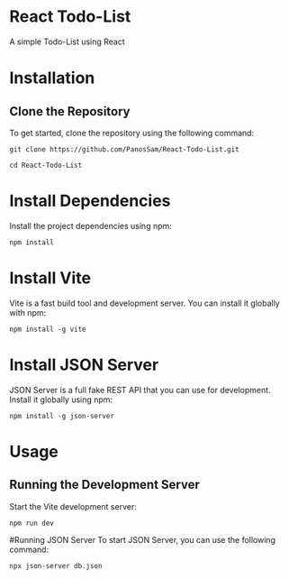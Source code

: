 # React Todo-List
 A simple Todo-List using React

# Installation
## Clone the Repository
To get started, clone the repository using the following command:
```
git clone https://github.com/PanosSam/React-Todo-List.git

cd React-Todo-List
```

# Install Dependencies
 Install the project dependencies using npm:
```
npm install
```
# Install Vite
Vite is a fast build tool and development server. You can install it globally with npm:
```
npm install -g vite
```
# Install JSON Server
 JSON Server is a full fake REST API that you can use for development. Install it globally using npm:
```
npm install -g json-server
```
# Usage
## Running the Development Server
Start the Vite development server:
```
npm run dev
```
#Running JSON Server
To start JSON Server, you can use the following command:
```
npx json-server db.json
```
